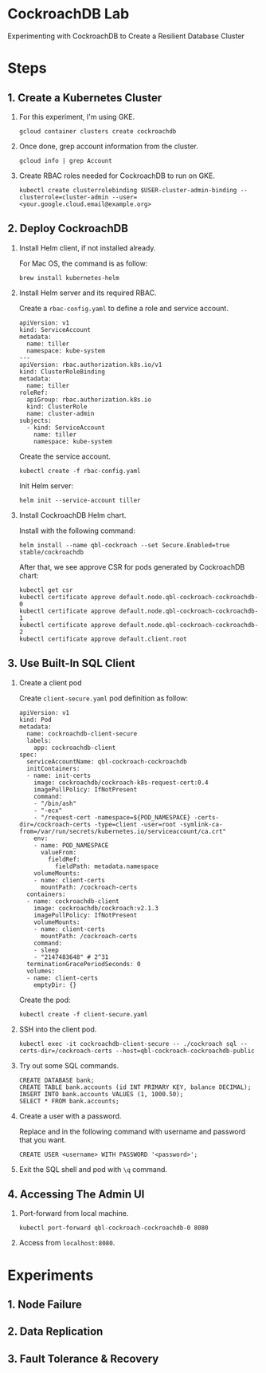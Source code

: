 # CockroachDB Lab

Experimenting with CockroachDB to Create a Resilient Database Cluster

# Steps

## 1. Create a Kubernetes Cluster

1. For this experiment, I'm using GKE.

    ```
    gcloud container clusters create cockroachdb
    ```

2. Once done, grep account information from the cluster.

    ```
    gcloud info | grep Account
    ```

3. Create RBAC roles needed for CockroachDB to run on GKE.

    ```
    kubectl create clusterrolebinding $USER-cluster-admin-binding --clusterrole=cluster-admin --user=<your.google.cloud.email@example.org>
    ```

## 2. Deploy CockroachDB

1. Install Helm client, if not installed already.

    For Mac OS, the command is as follow:
    ```
    brew install kubernetes-helm
    ```

2. Install Helm server and its required RBAC.

    Create a `rbac-config.yaml` to define a role and service account.

    ```
    apiVersion: v1
    kind: ServiceAccount
    metadata:
      name: tiller
      namespace: kube-system
    ---
    apiVersion: rbac.authorization.k8s.io/v1
    kind: ClusterRoleBinding
    metadata:
      name: tiller
    roleRef:
      apiGroup: rbac.authorization.k8s.io
      kind: ClusterRole
      name: cluster-admin
    subjects:
      - kind: ServiceAccount
        name: tiller
        namespace: kube-system
    ```

    Create the service account.

    ```
    kubectl create -f rbac-config.yaml
    ```

   Init Helm server:

    ```
    helm init --service-account tiller
    ```

3. Install CockroachDB Helm chart.

    Install with the following command:

    ```
    helm install --name qbl-cockroach --set Secure.Enabled=true stable/cockroachdb
    ```

    After that, we see approve CSR for pods generated by CockroachDB
chart:

    ```
    kubectl get csr
    kubectl certificate approve default.node.qbl-cockroach-cockroachdb-0
    kubectl certificate approve default.node.qbl-cockroach-cockroachdb-1
    kubectl certificate approve default.node.qbl-cockroach-cockroachdb-2
    kubectl certificate approve default.client.root
    ```

## 3. Use Built-In SQL Client

1. Create a client pod

    Create `client-secure.yaml` pod definition as follow:

    ```
    apiVersion: v1
    kind: Pod
    metadata:
      name: cockroachdb-client-secure
      labels:
        app: cockroachdb-client
    spec:
      serviceAccountName: qbl-cockroach-cockroachdb
      initContainers:
      - name: init-certs
        image: cockroachdb/cockroach-k8s-request-cert:0.4
        imagePullPolicy: IfNotPresent
        command:
        - "/bin/ash"
        - "-ecx"
        - "/request-cert -namespace=${POD_NAMESPACE} -certs-dir=/cockroach-certs -type=client -user=root -symlink-ca-from=/var/run/secrets/kubernetes.io/serviceaccount/ca.crt"
        env:
        - name: POD_NAMESPACE
          valueFrom:
            fieldRef:
              fieldPath: metadata.namespace
        volumeMounts:
        - name: client-certs
          mountPath: /cockroach-certs
      containers:
      - name: cockroachdb-client
        image: cockroachdb/cockroach:v2.1.3
        imagePullPolicy: IfNotPresent
        volumeMounts:
        - name: client-certs
          mountPath: /cockroach-certs
        command:
        - sleep
        - "2147483648" # 2^31
      terminationGracePeriodSeconds: 0
      volumes:
      - name: client-certs
        emptyDir: {}
    ```

    Create the pod:

    ```
    kubectl create -f client-secure.yaml
    ```

2. SSH into the client pod.

    ```
    kubectl exec -it cockroachdb-client-secure -- ./cockroach sql --certs-dir=/cockroach-certs --host=qbl-cockroach-cockroachdb-public
    ```

3. Try out some SQL commands.

    ```
    CREATE DATABASE bank;
    CREATE TABLE bank.accounts (id INT PRIMARY KEY, balance DECIMAL);
    INSERT INTO bank.accounts VALUES (1, 1000.50);
    SELECT * FROM bank.accounts;
    ```

4. Create a user with a password.

    Replace <username> and <password> in the following command with
username and password that you want.

    ```
    CREATE USER <username> WITH PASSWORD '<password>';
    ```

5. Exit the SQL shell and pod with `\q` command.

## 4. Accessing The Admin UI

1. Port-forward from local machine.

    ```
    kubectl port-forward qbl-cockroach-cockroachdb-0 8080
    ```

2. Access from `localhost:8080`.


# Experiments

## 1. Node Failure

## 2. Data Replication

## 3. Fault Tolerance & Recovery
